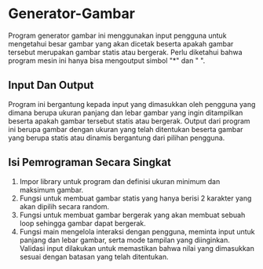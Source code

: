# Generator-Gambar
Program generator gambar ini menggunakan input pengguna untuk mengetahui besar gambar yang akan dicetak beserta apakah gambar tersebut merupakan gambar statis atau bergerak. Perlu diketahui bahwa program mesin ini hanya bisa mengoutput simbol "*" dan " ".

## Input Dan Output
Program ini bergantung kepada input yang dimasukkan oleh pengguna yang dimana berupa ukuran panjang dan lebar gambar yang ingin ditampilkan beserta apakah gambar tersebut statis atau bergerak. Output dari program ini berupa gambar dengan ukuran yang telah ditentukan beserta gambar yang berupa statis atau dinamis bergantung dari pilihan pengguna.

## Isi Pemrograman Secara Singkat
1. Impor library untuk program dan definisi ukuran minimum dan maksimum gambar.
2. Fungsi untuk membuat gambar statis yang hanya berisi 2 karakter yang akan dipilih secara random.
3. Fungsi untuk membuat gambar bergerak yang akan membuat sebuah loop sehingga gambar dapat bergerak.
4. Fungsi main mengelola interaksi dengan pengguna, meminta input untuk panjang dan lebar gambar, serta mode tampilan yang diinginkan. Validasi input dilakukan untuk memastikan bahwa nilai yang dimasukkan sesuai dengan batasan yang telah ditentukan.
